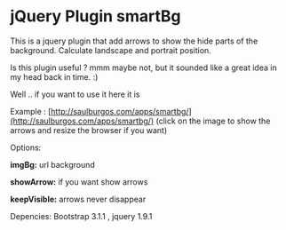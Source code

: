 # jQuery Plugin smartBg

This is a jquery plugin that add arrows to show the hide parts of the background. Calculate landscape and portrait position.

Is this plugin useful ? mmm maybe not, but it sounded like a great idea in my head back in time.  :)

Well .. if you want to use it here it is

Example : [http://saulburgos.com/apps/smartbg/](http://saulburgos.com/apps/smartbg/)  (click on the image to show the arrows and resize the browser if you want)

Options:

 **imgBg:** url background
 
 **showArrow:** if you want show arrows
 
 **keepVisible:** arrows never disappear

Depencies: Bootstrap 3.1.1 , jquery 1.9.1

